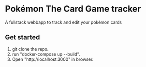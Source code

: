 # Pokémon The Card Game tracker

A fullstack webbapp to track and edit your pokémon cards

## Get started

1. git clone the repo.
2. run "docker-compose up --build".
3. Open "http://localhost:3000" in browser.